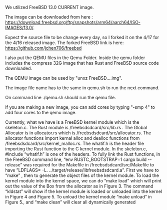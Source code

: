 We utilized FreeBSD 13.0 CURRENT image.

The image can be downloaded from here : https://download.freebsd.org/ftp/snapshots/arm64/aarch64/ISO-IMAGES/13.0/. 

Expect the source file to be change every day, so I forked it on the 4/17 for the 4/16 released image. 
The forked FreeBSD link is here: https://github.com/jchen706/freebsd

I also put the QEMU files in the Qemu Folder. Inside the qemu folder includes the compress 32G image that has Rust and FreeBSD source code downloaded.

The QEMU image can be used by "unxz FreeBSD....img". 

The image file name has to the same in qemu.sh to run the next command.

On command line ./qemu.sh should run the qemu file.

If you are making a new image, you can add cores by typing "-smp 4" to add four cores to the qemu image.

Currently, what we have is a FreeBSD kernel module which is the skeleton.c. The Rust module is /freebsdsdcard/src/lib.rs . The Global Allocator is in allocator.rs which is /freebsdsdcard/src/allocator.rs.  The allocator functions import kernal alloc and dealloc  functions from /freebsdsdcard/src/kernel_malloc.rs.   The whatif.h is the header file importing the Rust function to the C kernel module. In the skeleton.c, #include “whatif.h” is one of the headers. To fully link the Rust functions, in the FreeBSD command line, “env RUSTC_BOOTSTRAP=1 cargo build --release” was required for the Makefile in /freebsdsdcard/src/Makefile to have ”LDFLAGS= -L. ../target/release/libfreebsdsdcard.a”.  First we have to “make” , then to generate the object files of the kernel module. To load the kernel module into the kernel space, we can do “make load” which will print out the value of the Box from the allocator as in Figure 3. The command “kldstat” will show if the kernel module is loaded or unloaded into the kernel in Figure 4 and Figure 5. To unload the kernel module “make unload” in Figure 5., and “make clean” will clear all dynamically generated 









